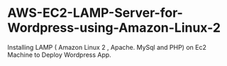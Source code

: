 # AWS-EC2-LAMP-Server-for-Wordpress-using-Amazon-Linux-2
Installing LAMP ( Amazon Linux 2 , Apache. MySql and PHP) on Ec2 Machine to Deploy Wordpress App.
